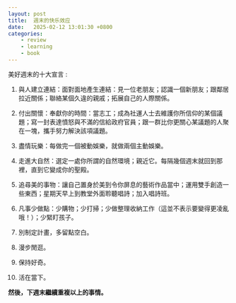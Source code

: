 ```yaml
---
layout: post
title:  週末的快乐效应
date:   2025-02-12 13:01:30 +0800
categories: 
    - review
    - learning
    - book
---
```


美好週末的十大宣言 : 

1. 與人建立連結：面對面地產生連結：見一位老朋友；認識一個新朋友；跟鄰居拉近關係；聯絡某個久違的親戚；拓展自己的人際關係。

2. 付出關懷：奉獻你的時間：當志工；成為社運人士去維護你所信仰的某個議題；寫一封表達憤怒與不滿的信給政府官員；跟一群比你更關心某議題的人聚在一塊，攜手努力解決該項議題。

3. 盡情玩樂：每做完一個被動娛樂，就做兩個主動娛樂。

4. 走進大自然：選定一處你所謂的自然環境；親近它。每隔幾個週末就回到那裡，直到它變成你的聖殿。

5. 追尋美的事物：讓自己置身於美到令你屏息的藝術作品當中；運用雙手創造一些東西；星期天早上到教堂外面聆聽唱詩；加入唱詩班。

6. 凡事少做點：少購物；少打掃；少做整理收納工作（這並不表示要變得更凌亂哦！）；少緊盯孩子。

7. 別制定計畫，多留點空白。
   
8. 漫步閒逛。
   
9. 保持好奇。
   
10. 活在當下。

**然後，下週末繼續重複以上的事情。**